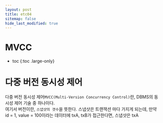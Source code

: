 ```yaml
---
layout: post
title: etc04
sitemap: false
hide_last_modified: true
---
```

# MVCC

* toc
{:toc .large-only}

# 다중 버전 동시성 제어
다중 버전 동시성 제어`MVCC(Multi-Version Concurrency Control)`란, DBMS의 동시성 제어 기술 중 하나이다.  
여기서 버전이란, `스냅샷의 갯수`을 뜻한다. 스냅샷은 트랜잭션 마다 가지게 되는데, 
만약 id = 1, value = 100이라는 데이터에 txA, txB가 접근한다면, 스냅샷은 txA
